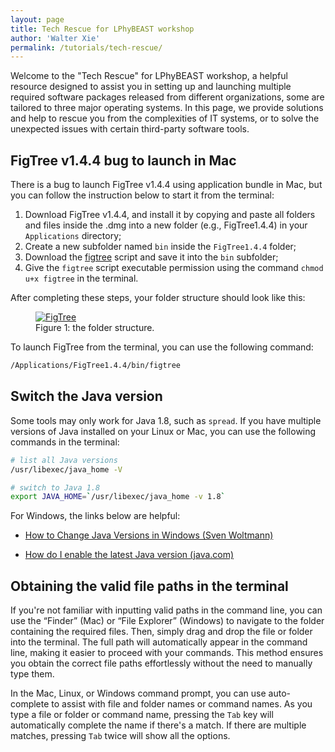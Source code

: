 ```yaml
---
layout: page
title: Tech Rescue for LPhyBEAST workshop
author: 'Walter Xie'
permalink: /tutorials/tech-rescue/
---
```


Welcome to the "Tech Rescue" for LPhyBEAST workshop, 
a helpful resource designed to assist you in setting up and launching 
multiple required software packages released from different organizations, 
some are tailored to three major operating systems. 
In this page, we provide solutions and help to rescue you from the complexities of IT systems,
or to solve the unexpected issues with certain third-party software tools.


## FigTree v1.4.4 bug to launch in Mac

There is a bug to launch FigTree v1.4.4 using application bundle in Mac, 
but you can follow the instruction below to start it from the terminal:

1. Download FigTree v1.4.4, and install it by copying and paste all folders and files 
   inside the .dmg into a new folder (e.g., FigTree1.4.4) in your `Applications` directory;
2. Create a new subfolder named `bin` inside the `FigTree1.4.4` folder;
3. Download the [figtree](https://linguaphylo.github.io/tutorials/tech-rescue/figtree) script 
   and save it into the `bin` subfolder;
4. Give the `figtree` script executable permission using the command `chmod u+x figtree` in the terminal.

After completing these steps, your folder structure should look like this:

<figure class="image">
  <a href="figtree.png" target="_blank">
  <img src="figtree.png" alt="FigTree"></a>
  <figcaption>Figure 1: the folder structure.</figcaption>
</figure>

To launch FigTree from the terminal, you can use the following command:

```bash
/Applications/FigTree1.4.4/bin/figtree
```

## Switch the Java version

Some tools may only work for Java 1.8, such as `spread`. 
If you have multiple versions of Java installed on your Linux or Mac,
you can use the following commands in the terminal:

```bash
# list all Java versions
/usr/libexec/java_home -V

# switch to Java 1.8
export JAVA_HOME=`/usr/libexec/java_home -v 1.8`
```

For Windows, the links below are helpful:

- [How to Change Java Versions in Windows (Sven Woltmann)](https://www.happycoders.eu/java/how-to-switch-multiple-java-versions-windows/)

- [How do I enable the latest Java version (java.com)](https://www.java.com/en/download/help/update_runtime_settings.html)


## Obtaining the valid file paths in the terminal

If you're not familiar with inputting valid paths in the command line, 
you can use the “Finder” (Mac) or “File Explorer” (Windows) to navigate to the folder 
containing the required files. 
Then, simply drag and drop the file or folder into the terminal. 
The full path will automatically appear in the command line, 
making it easier to proceed with your commands. 
This method ensures you obtain the correct file paths effortlessly without the need to manually type them.

In the Mac, Linux, or Windows command prompt, you can use auto-complete to assist 
with file and folder names or command names.
As you type a file or folder or command name, pressing the `Tab` key will automatically complete 
the name if there's a match. 
If there are multiple matches, pressing `Tab` twice will show all the options.


